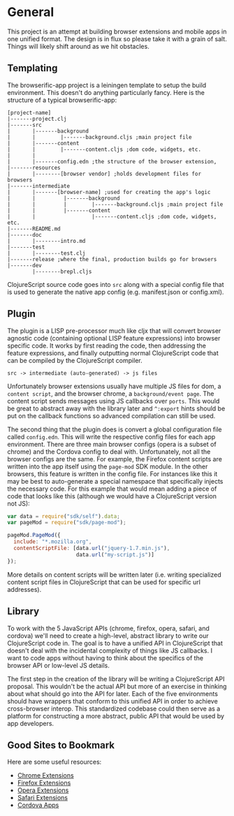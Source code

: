 # General

This project is an attempt at building browser extensions and mobile
apps in one unified format. The design is in flux so please take it with a grain
of salt. Things will likely shift around as we hit obstacles. 

## Templating

The browserific-app project is a leiningen template to setup the build
environment. This doesn't do anything particularly fancy. Here is the
structure of a typical browserific-app:

```
[project-name]
|-------project.clj
|-------src
|       |-------background
|       |        |-------background.cljs ;main project file
|       |-------content
|       |        |-------content.cljs ;dom code, widgets, etc.
|       |
|       |-------config.edn ;the structure of the browser extension,
|-------resources
|       |--------[browser vendor] ;holds development files for browsers
|-------intermediate
|       |-------[browser-name] ;used for creating the app's logic
|       |         |-------background
|       |         |        |-------background.cljs ;main project file
|       |         |-------content
|       |                  |-------content.cljs ;dom code, widgets, etc.
|-------README.md
|-------doc
|       |--------intro.md
|-------test
|       |--------test.clj
|-------release ;where the final, production builds go for browsers
|-------dev
        |--------brepl.cljs
```

ClojureScript source code goes into `src` along with a special config
file that is used to generate the native app config (e.g. manifest.json or
config.xml).

## Plugin

The plugin is a LISP pre-processor much like cljx that will convert browser
agnostic code (containing optional LISP feature expressions) into browser
specific code. It works by first reading the code, then addressing the feature
expressions, and finally outputting normal ClojureScript code that can be
compiled by the ClojureScript compiler. 

`src -> intermediate (auto-generated) -> js files`

Unfortunately browser extensions usually have multiple JS files for dom, a `content
script`,  and the browser chrome, a `background/event page`. The content script
sends messages using JS callbacks over `ports`. This would be great to abstract
away with the library later and `^:export` hints should be put on the callback 
functions so advanced compilation can still be used.

The second thing that the plugin does is convert a global configuration file
called `config.edn`. This will write the respective config files for each app
environment. There are three main browser configs (opera is a subset of chrome) and
the Cordova config to deal with. Unfortunately, not all the browser configs are
the same. For example, the Firefox content scripts are written into the app
itself using the `page-mod` SDK module. In the other browsers, this feature is
written in the config file. For instances like this it may be best to
auto-generate a special namespace that specifically injects the necessary
code. For this example that would mean adding a piece of code that looks like
this (although we would have a ClojureScript version not JS):

```js
var data = require("sdk/self").data;
var pageMod = require("sdk/page-mod");

pageMod.PageMod({
  include: "*.mozilla.org",
  contentScriptFile: [data.url("jquery-1.7.min.js"),
                      data.url("my-script.js")]
});
```

More details on content scripts will be written later (i.e. writing specialized
content script files in ClojureScript that can be used for specific url addresses).

## Library
To work with the 5 JavaScript APIs (chrome, firefox, opera, safari, and cordova)
we'll need to create a high-level, abstract library to write our ClojureScript 
code in. The goal is to have a unified API in ClojureScript that doesn't deal 
with the incidental complexity of things like JS callbacks. I want to code apps
without having to think about the specifics of the browser API or low-level JS
details. 

The first step in the creation of the library will be writing a ClojureScript
API proposal. This wouldn't be the actual API but more of an exercise in
thinking about what should go into the API for later. Each of the five
environments should have wrappers that conform to this unified API in order to
achieve cross-browser interop. This standardized codebase could then serve as a
platform for constructing a more abstract, public API that would be used by app
developers.


## Good Sites to Bookmark
Here are some useful resources:

* [Chrome Extensions](https://developer.chrome.com/extensions/api_index)
* [Firefox Extensions](https://developer.mozilla.org/en-US/Add-ons)
* [Opera Extensions](http://dev.opera.com/extension-docs/)
* [Safari Extensions](https://developer.apple.com/library/safari/documentation/UserExperience/Reference/SafariExtensionsReference/_index.html#//apple_ref/doc/uid/TP40009800)
* [Cordova Apps](http://cordova.apache.org/docs/en/3.4.0/)
